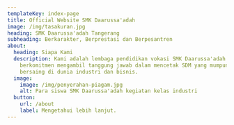 ```yaml
---
templateKey: index-page
title: Official Website SMK Daarussa'adah
image: /img/tasakuran.jpg
heading: SMK Daarussa'adah Tangerang
subheading: Berkarakter, Berprestasi dan Berpesantren
about:
  heading: Siapa Kami
  description: Kami adalah lembaga pendidikan vokasi SMK Daarussa'adah yang
    berkomitmen mengambil tanggung jawab dalam mencetak SDM yang mumpuni dapat
    bersaing di dunia industri dan bisnis.
  image:
    image: /img/penyerahan-piagam.jpg
    alt: Para siswa SMK Daarussa'adah kegiatan kelas industri
  button:
    url: /about
    label: Mengetahui lebih lanjut.
---
```

